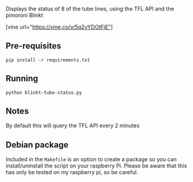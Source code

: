 Displays the status of 8 of the tube lines, using the TFL API and the pimoroni Blinkt

[vine url="https://vine.co/v/5q2vYDOtFiE"]

## Pre-requisites

`pip install -r requirements.txt`

## Running

`python blinkt-tube-status.py`

## Notes

By default this will query the TFL API every 2 minutes

## Debian package

Included in the `Makefile` is an option to create a package so you can install/uninstall the script on your raspberry Pi. Please be aware that this has only be tested on my raspberry pi, so be careful.
